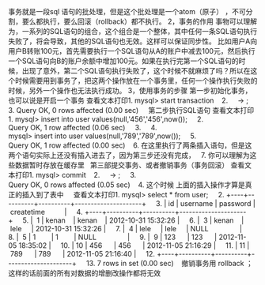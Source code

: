 
事务就是一段sql 语句的批处理，但是这个批处理是一个atom（原子） ，不可分割，要么都执行，要么回滚（rollback）都不执行。
2，事务的作用
事物可以理解为，一系列的SQL语句的组合，这个组合是一个整体，其中任何一条SQL语句执行失败了，将会导致，其他的SQL语句也无效。这样可以保证同步性。
比如用户A向用户B转账100元，首先需要执行一个SQL语句从A的账户中减去100元，然后执行一个SQL语句向B的账户余额中增加100元。如果在执行完第一个SQL语句的时候，出现了意外，第二个SQL语句执行失败了，这个时候不就麻烦了吗？所以在这个时候需要用到事务了，把这两个操作放在一个事务里，任何一个操作执行失败的时候，另外一个操作也无法执行成功。
3，使用事务的步骤
第一步初始化事务，也可以说是开启一个事务
查看文本打印1. mysql> start transaction   
2.     -> ;    
3. Query OK, 0 rows affected (0.00 sec)    
第二步执行SQL语句
查看文本打印1. mysql> insert into user values(null,'456','456',now());    
2. Query OK, 1 row affected (0.06 sec)    
3.    
4. mysql> insert into user values(null,'789','789',now());    
5. Query OK, 1 row affected (0.00 sec)   
6. 在这里执行了两条插入语句，但是这两个语句实际上还没有插入进去了，因为第三步还没有完成，  
7. 你可以理解为这些数据暂时存放在缓存里  
第三部提交事务、或者撤销事务（事务回滚）
查看文本打印1. mysql> commit   
2.     -> ;    
3. Query OK, 0 rows affected (0.05 sec)   
4. 这个时候 上面的插入操作才算是真正的插入到了表中  
 
查看文本打印1. mysql> select * from user;    
2. +----+----------+----------+---------------------+    
3. | id | username | password | createtime          |    
4. +----+----------+----------+---------------------+    
5. |  1 | kenan    | kenan    | 2012-10-31 15:32:26 |    
6. |  3 | kenan    | lele     | 2012-10-31 15:32:26 |    
7. |  4 | lele     | lele     | NULL                |    
8. |  5 | 1        | 1        | NULL                |    
9. |  9 | 123      | 123      | 2012-11-05 18:35:02 |    
10. | 10 | 456      | 456      | 2012-11-05 21:16:29 |    
11. | 11 | 789      | 789      | 2012-11-05 21:16:40 |    
12. +----+----------+----------+---------------------+    
13. 7 rows in set (0.00 sec)   
撤销事务用 rollback ； 这样的话前面的所有对数据的增删改操作都将无效
